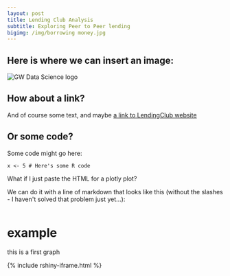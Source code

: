 ```yaml
---
layout: post
title: Lending Club Analysis
subtitle: Exploring Peer to Peer lending
bigimg: /img/borrowing money.jpg
---
```

## Here is where we can insert an image:

![GW Data Science logo](/img/gwdsp.png)

## How about a link?

And of course some text, and maybe [a link to LendingClub website](https://www.lendingclub.com/info/statistics.action)

## Or some code?

Some code might go here:

```
x <- 5 # Here's some R code
```

What if I just paste the HTML for a plotly plot?

We can do it with a line of markdown that looks like this (without the slashes - I haven't solved that problem just yet...):
```

```
# example

this is a first graph

{% include rshiny-iframe.html %}
